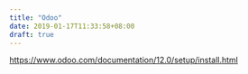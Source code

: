 ```yaml
---
title: "Odoo"
date: 2019-01-17T11:33:58+08:00
draft: true
---
```


https://www.odoo.com/documentation/12.0/setup/install.html